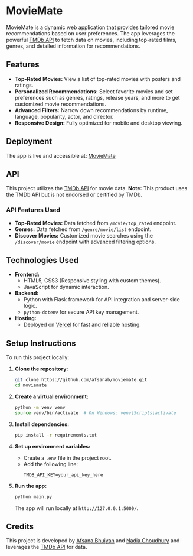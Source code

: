 # MovieMate

MovieMate is a dynamic web application that provides tailored movie recommendations based on user preferences. The app leverages the powerful [TMDb API](https://www.themoviedb.org/) to fetch data on movies, including top-rated films, genres, and detailed information for recommendations.

## Features
- **Top-Rated Movies:** View a list of top-rated movies with posters and ratings.
- **Personalized Recommendations:** Select favorite movies and set preferences such as genres, ratings, release years, and more to get customized movie recommendations.
- **Advanced Filters:** Narrow down recommendations by runtime, language, popularity, actor, and director.
- **Responsive Design:** Fully optimized for mobile and desktop viewing.

## Deployment
The app is live and accessible at: [MovieMate](https://moviemate-3r8ddb8p8-afsanabs-projects.vercel.app)

## API
This project utilizes the [TMDb API](https://www.themoviedb.org/) for movie data. **Note:** This product uses the TMDb API but is not endorsed or certified by TMDb.

### API Features Used
- **Top-Rated Movies:** Data fetched from `/movie/top_rated` endpoint.
- **Genres:** Data fetched from `/genre/movie/list` endpoint.
- **Discover Movies:** Customized movie searches using the `/discover/movie` endpoint with advanced filtering options.

## Technologies Used
- **Frontend:**
  - HTML5, CSS3 (Responsive styling with custom themes).
  - JavaScript for dynamic interaction.
- **Backend:**
  - Python with Flask framework for API integration and server-side logic.
  - `python-dotenv` for secure API key management.
- **Hosting:**
  - Deployed on [Vercel](https://vercel.com/) for fast and reliable hosting.

## Setup Instructions
To run this project locally:

1. **Clone the repository:**
   ```bash
   git clone https://github.com/afsanab/moviemate.git
   cd moviemate
   ```

2. **Create a virtual environment:**
   ```bash
   python -m venv venv
   source venv/bin/activate  # On Windows: venv\Scripts\activate
   ```

3. **Install dependencies:**
   ```bash
   pip install -r requirements.txt
   ```

4. **Set up environment variables:**
   - Create a `.env` file in the project root.
   - Add the following line:
     ```env
     TMDB_API_KEY=your_api_key_here
     ```

5. **Run the app:**
   ```bash
   python main.py
   ```
   The app will run locally at `http://127.0.0.1:5000/`.

## Credits
This project is developed by [Afsana Bhuiyan](https://github.com/afsanab) and [Nadia Choudhury](https://github.com/nadiachoudhury) and leverages the [TMDb API](https://www.themoviedb.org/) for data.
